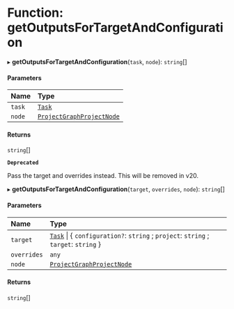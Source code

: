 # Function: getOutputsForTargetAndConfiguration

▸ **getOutputsForTargetAndConfiguration**(`task`, `node`): `string`[]

#### Parameters

| Name   | Type                                                                                      |
| :----- | :---------------------------------------------------------------------------------------- |
| `task` | [`Task`](/reference/core-api/devkit/documents/Task)                                       |
| `node` | [`ProjectGraphProjectNode`](/reference/core-api/devkit/documents/ProjectGraphProjectNode) |

#### Returns

`string`[]

**`Deprecated`**

Pass the target and overrides instead. This will be removed in v20.

▸ **getOutputsForTargetAndConfiguration**(`target`, `overrides`, `node`): `string`[]

#### Parameters

| Name        | Type                                                                                                                              |
| :---------- | :-------------------------------------------------------------------------------------------------------------------------------- |
| `target`    | [`Task`](/reference/core-api/devkit/documents/Task) \| \{ `configuration?`: `string` ; `project`: `string` ; `target`: `string` } |
| `overrides` | `any`                                                                                                                             |
| `node`      | [`ProjectGraphProjectNode`](/reference/core-api/devkit/documents/ProjectGraphProjectNode)                                         |

#### Returns

`string`[]
